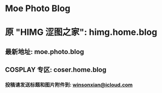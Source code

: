 # Moe Photo Blog
# 原 "HIMG 涩图之家": himg.home.blog
## 最新地址: moe.photo.blog
## COSPLAY 专区: coser.home.blog
### 投稿请发送标题和图片附件到: winsonxian@icloud.com
